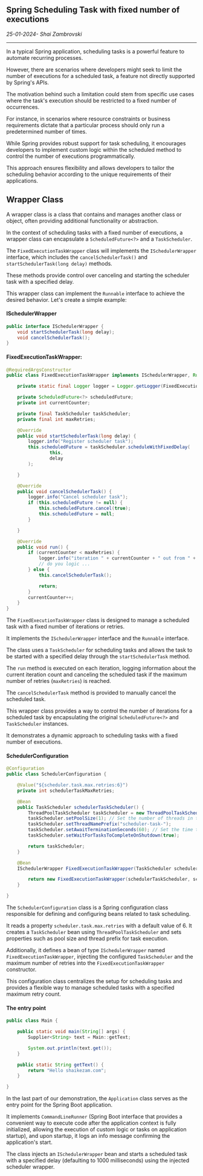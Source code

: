 ## Spring Scheduling Task with fixed number of executions

_25-01-2024- Shai Zambrovski_

---

In a typical Spring application, scheduling tasks is a powerful feature to automate recurring processes.

However, there are scenarios where developers might seek to limit the number of executions for a scheduled task, a feature not directly supported by Spring's APIs.

The motivation behind such a limitation could stem from specific use cases where the task's execution should be restricted to a fixed number of occurrences. 

For instance, in scenarios where resource constraints or business requirements dictate that a particular process should only run a predetermined number of times.

While Spring provides robust support for task scheduling, it encourages developers to implement custom logic within the scheduled method to control the number of executions programmatically.

This approach ensures flexibility and allows developers to tailor the scheduling behavior according to the unique requirements of their applications.

## Wrapper Class

A wrapper class is a class that contains and manages another class or object, often providing additional functionality or abstraction.

In the context of scheduling tasks with a fixed number of executions, a wrapper class can encapsulate a `ScheduledFuture<?>` and a `TaskScheduler`.

The `FixedExecutionTaskWrapper` class will implements the `ISchedulerWrapper` interface, which includes the `cancelSchedulerTask()` and `startSchedulerTask(long delay)` methods. 

These methods provide control over canceling and starting the scheduler task with a specified delay.

This wrapper class can implement the `Runnable` interface to achieve the desired behavior. Let's create a simple example:

#### ISchedulerWrapper

```java
public interface ISchedulerWrapper {
    void startSchedulerTask(long delay);
    void cancelSchedulerTask();
}
```

#### FixedExecutionTaskWrapper:

```java
@RequiredArgsConstructor
public class FixedExecutionTaskWrapper implements ISchedulerWrapper, Runnable {

    private static final Logger logger = Logger.getLogger(FixedExecutionTaskWrapper.class.getName());

    private ScheduledFuture<?> scheduledFuture;
    private int currentCounter;

    private final TaskScheduler taskScheduler;
    private final int maxRetries;

    @Override
    public void startSchedulerTask(long delay) {
        logger.info("Register scheduler task");
        this.scheduledFuture = taskScheduler.scheduleWithFixedDelay(
                this,
                delay
        );

    }

    @Override
    public void cancelSchedulerTask() {
        logger.info("Cancel scheduler task");
        if (this.scheduledFuture != null) {
            this.scheduledFuture.cancel(true);
            this.scheduledFuture = null;
        }

    }

    @Override
    public void run() {
        if (currentCounter < maxRetries) {
            logger.info("iteration " + currentCounter + " out from " + maxRetries);
            // do you logic ...
        } else {
            this.cancelSchedulerTask();

            return;
        }
        currentCounter++;
    }
}
```

The `FixedExecutionTaskWrapper` class is designed to manage a scheduled task with a fixed number of iterations or retries.

It implements the `ISchedulerWrapper` interface and the `Runnable` interface.

The class uses a `TaskScheduler` for scheduling tasks and allows the task to be started with a specified delay through the `startSchedulerTask` method.

The `run` method is executed on each iteration, logging information about the current iteration count and canceling the scheduled task if the maximum number of retries (`maxRetries`) is reached.

The `cancelSchedulerTask` method is provided to manually cancel the scheduled task.

This wrapper class provides a way to control the number of iterations for a scheduled task by encapsulating the original `ScheduledFuture<?>` and `TaskScheduler` instances.

It demonstrates a dynamic approach to scheduling tasks with a fixed number of executions.

#### SchedulerConfiguration

```java
@Configuration
public class SchedulerConfiguration {

    @Value("${scheduler.task.max.retries:6}")
    private int schedulerTaskMaxRetries;

    @Bean
    public TaskScheduler schedulerTaskScheduler() {
        ThreadPoolTaskScheduler taskScheduler = new ThreadPoolTaskScheduler();
        taskScheduler.setPoolSize(1); // Set the number of threads in the pool
        taskScheduler.setThreadNamePrefix("scheduler-task-");
        taskScheduler.setAwaitTerminationSeconds(60); // Set the time to wait for scheduled tasks to finish
        taskScheduler.setWaitForTasksToCompleteOnShutdown(true);

        return taskScheduler;
    }

    @Bean
    ISchedulerWrapper FixedExecutionTaskWrapper(TaskScheduler schedulerTaskScheduler) {

        return new FixedExecutionTaskWrapper(schedulerTaskScheduler, schedulerTaskMaxRetries);
    }

}
```

The `SchedulerConfiguration` class is a Spring configuration class responsible for defining and configuring beans related to task scheduling. 

It reads a property `scheduler.task.max.retries` with a default value of 6. It creates a `TaskScheduler` bean using `ThreadPoolTaskScheduler` and sets properties such as pool size and thread prefix for task execution.

Additionally, it defines a bean of type `ISchedulerWrapper` named `FixedExecutionTaskWrapper`, injecting the configured `TaskScheduler` and the maximum number of retries into the `FixedExecutionTaskWrapper` constructor. 

This configuration class centralizes the setup for scheduling tasks and provides a flexible way to manage scheduled tasks with a specified maximum retry count.

#### The entry point

```java
public class Main {

    public static void main(String[] args) {
        Supplier<String> text = Main::getText;

        System.out.println(text.get());
    }

    public static String getText() {
        return "Hello shaikezam.com";
    }

}
```


In the last part of our demonstration, the `Application` class serves as the entry point for the Spring Boot application.

It implements `CommandLineRunner` (Spring Boot interface that provides a convenient way to execute code after the application context is fully initialized, allowing the execution of custom logic or tasks on application startup), and upon startup, it logs an info message confirming the application's start.

The class injects an `ISchedulerWrapper` bean and starts a scheduled task with a specified delay (defaulting to 1000 milliseconds) using the injected scheduler wrapper.